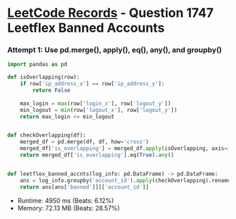 # [LeetCode Records](../../README.md) - Question 1747 Leetflex Banned Accounts

### Attempt 1: Use pd.merge(), apply(), eq(), any(), and groupby()
```py
import pandas as pd

def isOverlapping(row):
    if row['ip_address_x'] == row['ip_address_y']:
        return False
    
    max_login = max(row['login_x'], row['logout_y'])
    min_logout = min(row['logout_x'], row['logout_y'])
    return max_login <= min_logout


def checkOverlapping(df):
    merged_df = pd.merge(df, df, how='cross')
    merged_df['is_overlapping'] = merged_df.apply(isOverlapping, axis=1)
    return merged_df['is_overlapping'].eq(True).any()


def leetflex_banned_accnts(log_info: pd.DataFrame) -> pd.DataFrame:
    ans = log_info.groupby('account_id').apply(checkOverlapping).rename('banned').reset_index()
    return ans[ans['banned']][['account_id']]
```
- Runtime: 4950 ms (Beats: 6.12%)
- Memory: 72.13 MB (Beats: 28.57%)

<br>
